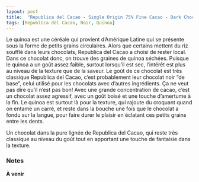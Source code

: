 ```yaml
---
layout: post
title:  "Republica del Cacao - Single Origin 75% Fine Cacao - Dark Chocolate with Quinoa"
tags: [Republica del Cacao, Noir, Quinoa] 
---
```


Le quinoa est une céréale qui provient d’Amérique Latine qui se présente sous la forme de petits grains circulaires. Alors que certains mettent du riz soufflé dans leurs chocolats, Republica del Cacao a choisi de rester local.
Dans ce chocolat donc, on trouve des graines de quinoa séchées. Puisque le quinoa a un goût assez faible, surtout lorsqu’il est sec, l’intérêt est plus au niveau de la texture que de la saveur. Le goût de ce chocolat est très classique Republica del Cacao, c’est probablement leur chocolat noir “de base”, celui utilisé pour les chocolats avec d’autres ingrédients. Ça ne veut pas dire qu’il n’est pas bon! Avec une grande concentration de cacao, c’est un chocolat assez agressif, avec un goût boisé et une touche d’amertume à la fin. Le quinoa est surtout là pour la texture, qui rajoute du croquant quand on entame un carré, et reste dans la bouche une fois que le chocolat a fondu sur la langue, pour faire durer le plaisir en éclatant ces petits grains entre les dents.

Un chocolat dans la pure lignée de Republica del Cacao, qui reste très classique au niveau du goût tout en apportant une touche de fantaisie dans la texture.

### Notes

**À venir**